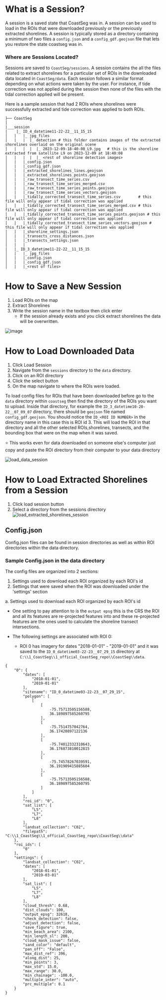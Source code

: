 # What is a Session?

A session is a saved state that CoastSeg was in. A session can be used to load in the ROIs that were downloaded previously or the previously extracted shorelines.
A session is typically stored as a directory containing a minimum of two files a `config.json` and a `config_gdf.geojson` file that lets you restore the state coastseg was in.

### Where are Sessions Located?

Sessions are saved to `CoastSeg/sessions`. A session contains the all the files related to extract shorelines for a particular set of ROIs in the downloaded data located in `CoastSeg/data`. Each session follows a similar format depending on what actions were taken by the user. For instance, if tide correction was not applied during the session then none of the files with the tidal correction applied will be present.

Here is a sample session that had 2 ROIs where shorelines were successfully extracted and tide correction was applied to both ROIs.

```
├── CoastSeg
|
|___session
|    |_ ID_4_datetime11-22-22__11_15_15
│   |   |_ jpg_files
│   |   |  |_ detection # this folder contains images of the extracted shorelines overlaid on the original scene
│   |   |  |  |_ 2023-12-09-18-40-08_L9.jpg   # this is the shoreline extracted from satellite L9 on 2023-12-09 at 18:40:08
│   |   |  |  |_ <rest of shoreline detection images>
│   |   |_config.json
│   |   |_config_gdf.json
│   |   |_extracted_shorelines_lines.geojson
│   |   |_extracted_shorelines_points.geojson
│   |   |_raw_transect_time_series.csv
│   |   |_raw_transect_time_series_merged.csv
│   |   |_raw_transect_time_series_points.geojson
│   |   |_raw_transect_time_series_vectors.geojson
│   |   |_tidally_corrected_transect_time_series.csv        # this file will only appear if tidal correction was applied
│   |   |_tidally_corrected_transect_time_series_merged.csv # this file will only appear if tidal correction was applied
│   |   |_tidally_corrected_transect_time_series_points.geojson # this file will only appear if tidal correction was applied
│   |   |_tidally_corrected_transect_time_series_vectors.geojson # this file will only appear if tidal correction was applied
│   |   |_shoreline_settings.json
│   |   |_transects_cross_distances.json
│   |   |_transects_settings.json
│   |   |
|   |_ ID_3_datetime11-22-22__11_15_15
│   |   |_ jpg_files
│   |   |_config.json
│   |   |_config_gdf.json
│   |   |_<rest of files>
```

# How to Save a New Session

1. Load ROIs on the map
2. Extract Shorelines
3. Write the session name in the textbox then click enter
   - If the session already exists and you click extract shorelines the data will be overwritten.

![image](https://github.com/SatelliteShorelines/CoastSeg/assets/61564689/7cf7541e-c516-4c9b-8f73-02a769ae8aa8)

# How to Load Downloaded Data

1. Click Load Session
2. Navigate from the `sessions` directory to the `data` directory.
3. Click on an ROI directory
4. Click the select button
5. On the map navigate to where the ROIs were loaded.

To load config files for ROIs that have been downloaded before go to the `data` directory within `coastseg` then find the directory of the ROIs you want to upload. Inside that directory, for example the `ID_3_datetime10-20-22__07_09_07` directory, there should be `geojson` file named `config_gdf.geojson`. You should notice the `ID_<ROI ID NUMBER>` in the directory name in this case this is ROI id 3. This will load the ROI in that directory and all the other selected ROIs,shorelines, transects, and the bounding box that were on the map when it was saved.

⭐ This works even for data downloaded on someone else's computer just copy and paste the ROI directory from their computer to your data directory

![load_data_session](https://github.com/SatelliteShorelines/CoastSeg/assets/61564689/6275a370-282d-48a4-a340-5b13cf4d885f)

# How to Load Extracted Shorelines from a Session

1. Click load session button
2. Select a directory from the sessions directory
   ![load_extracted_shorelines_session](https://github.com/SatelliteShorelines/CoastSeg/assets/61564689/4d3ba936-3d86-48e1-9d2d-ea67a355c71d)

## Config.json

Config.json files can be found in session directories as well as within ROI directories within the data directory.

### Sample Config.json in the data directory

The config files are organized into 2 sections:

1. Settings used to download each ROI organized by each ROI's id
2. Settings that were saved when the ROI was downloaded under the 'settings' section

a. Settings used to download each ROI organized by each ROI's id

- One setting to pay attention to is the `output epsg` this is the CRS the ROI and all its features are re-projected features into and these re-projected features are the ones used to calculate the shoreline transect intersections.

- The following settings are associated with ROI 0:
  - ROI 0 has imagery for dates "2018-01-01" - "2019-01-01" and it was saved to the `ID_0_datetime03-22-23__07_29_15` directory at
    `C:\\1_CoastSeg\\1_official_CoastSeg_repo\\CoastSeg\\data`.

```
{
    "0": {
        "dates": [
            "2018-01-01",
            "2019-01-01"
        ],
        "sitename": "ID_0_datetime03-22-23__07_29_15",
        "polygon": [
            [
                [
                    -75.75713505156588,
                    36.189897585260795
                ],
                [
                    -75.7514757042764,
                    36.17420897122136
                ],
                [
                    -75.74012332310643,
                    36.176873810012815
                ],
                [
                    -75.74578267039591,
                    36.191909415885604
                ],
                [
                    -75.75713505156588,
                    36.189897585260795
                ]
            ]
        ],
        "roi_id": "0",
        "sat_list": [
            "L5",
            "L7",
            "L8"
        ],
        "landsat_collection": "C02",
        "filepath": "C:\\1_CoastSeg\\1_official_CoastSeg_repo\\CoastSeg\\data"
    },
    "roi_ids": [
        "0"
    ],
    "settings": {
        "landsat_collection": "C02",
        "dates": [
            "2018-01-01",
            "2019-03-01"
        ],
        "sat_list": [
            "L5",
            "L7",
            "L8"
        ],
        "cloud_thresh": 0.68,
        "dist_clouds": 100,
        "output_epsg": 32618,
        "check_detection": false,
        "adjust_detection": false,
        "save_figure": true,
        "min_beach_area": 2100,
        "min_length_sl": 200,
        "cloud_mask_issue": false,
        "sand_color": "default",
        "pan_off": "False",
        "max_dist_ref": 396,
        "along_dist": 25,
        "min_points": 3,
        "max_std": 15.0,
        "max_range": 30.0,
        "min_chainage": -100.0,
        "multiple_inter": "auto",
        "prc_multiple": 0.1
    }
}
```
